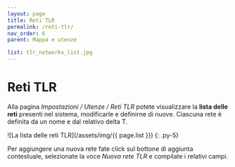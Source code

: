```yaml
---
layout: page
title: Reti TLR
permalink: /reti-tlr/
nav_order: 6
parent: Mappa e utenze

list: tlr_networks_list.jpg
---
```


# Reti TLR

Alla pagina *Impostazioni / Utenze / Reti TLR* potete visualizzare la **lista delle reti** presenti nel sistema, modificarle e definirne di nuove. Ciascuna rete è definita da un nome e dal relativo delta T.

![La lista delle reti TLR](/assets/img/{{ page.list }})
{: .py-5}

Per aggiungere una nuova rete fate click sul bottone di aggiunta contestuale, selezionate la voce *Nuova rete TLR* e compilate i relativi campi.
